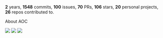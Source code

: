 **2** years, **1548** commits, **100** issues, **70** PRs, **106** stars, **20** personal projects, **26** repos contributed to.

About AOC 

![](https://img.shields.io/badge/stars%20⭐-12-yellow) ![](https://img.shields.io/badge/day%20📅-6-blue) ![](https://img.shields.io/badge/days%20completed-6-red)
